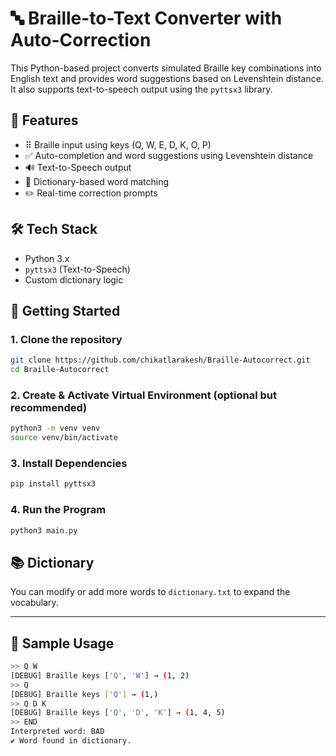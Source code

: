 # 🔤 Braille-to-Text Converter with Auto-Correction

This Python-based project converts simulated Braille key combinations into English text and provides word suggestions based on Levenshtein distance. It also supports text-to-speech output using the `pyttsx3` library.

## 📌 Features

- ⠿ Braille input using keys (Q, W, E, D, K, O, P)
- ✅ Auto-completion and word suggestions using Levenshtein distance
- 🔊 Text-to-Speech output
- 📖 Dictionary-based word matching
- ✏️ Real-time correction prompts

## 🛠️ Tech Stack

- Python 3.x
- `pyttsx3` (Text-to-Speech)
- Custom dictionary logic

## 🚀 Getting Started

### 1. Clone the repository

```bash
git clone https://github.com/chikatlarakesh/Braille-Autocorrect.git
cd Braille-Autocorrect
```

### 2. Create & Activate Virtual Environment (optional but recommended)

```bash
python3 -m venv venv
source venv/bin/activate
```

### 3. Install Dependencies

```bash
pip install pyttsx3
```

### 4.  Run the Program

```bash
python3 main.py
```

## 📚 Dictionary

You can modify or add more words to `dictionary.txt` to expand the vocabulary.

---

## 🎯 Sample Usage

```bash
>> Q W
[DEBUG] Braille keys ['Q', 'W'] → (1, 2)
>> Q
[DEBUG] Braille keys ['Q'] → (1,)
>> Q D K
[DEBUG] Braille keys ['Q', 'D', 'K'] → (1, 4, 5)
>> END
Interpreted word: BAD
✔ Word found in dictionary.

